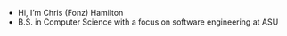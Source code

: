 - Hi, I’m Chris (Fonz) Hamilton
- B.S. in Computer Science with a focus on software engineering at ASU

<!---
Fonz-Hamilton/Fonz-Hamilton is a ✨ special ✨ repository because its `README.md` (this file) appears on your GitHub profile.
You can click the Preview link to take a look at your changes.
--->
